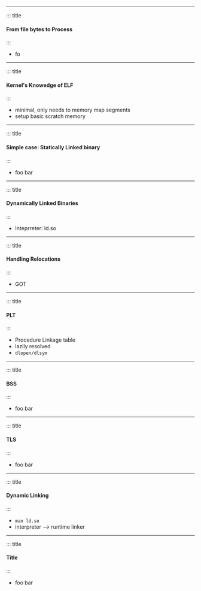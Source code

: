 
---
<!-- slide template="[[Base Slide]]" -->

::: title

#### From file bytes to Process

:::
- fo




---
<!-- slide template="[[Base Slide]]" -->

::: title

#### Kernel's Knowedge of ELF 

:::
- minimal, only needs to memory map segments
- setup basic scratch memory  

---
<!-- slide template="[[Base Slide]]" -->

::: title

#### Simple  case: Statically Linked binary  

:::
- foo bar


---
<!-- slide template="[[Base Slide]]" -->

::: title

#### Dynamically Linked Binaries  

:::
- Inteprreter: ld.so


---
<!-- slide template="[[Base Slide]]" -->

::: title

#### Handling Relocations 

:::
-  GOT



---
<!-- slide template="[[Base Slide]]" -->

::: title

#### PLT 

:::
- Procedure Linkage table
- lazily resolved 
- `dlopen/dlsym`



---
<!-- slide template="[[Base Slide]]" -->

::: title

#### BSS 

:::
- foo bar

---
<!-- slide template="[[Base Slide]]" -->

::: title

#### TLS 

:::
- foo bar


---
<!-- slide template="[[Base Slide]]" -->

::: title

#### Dynamic Linking 

:::
- `man ld.so`
- interpreter --> runtime linker 



---
<!-- slide template="[[Base Slide]]" -->

::: title

#### Title

:::
- foo bar